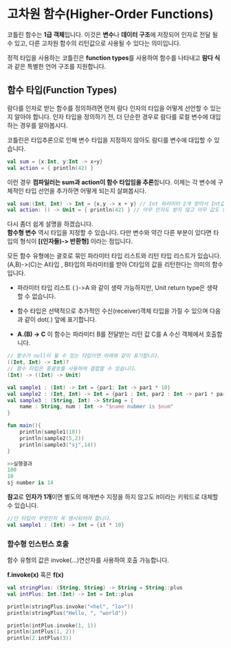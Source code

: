 # 고차원 함수(Higher-Order Functions)

코틀린 함수는 **1급 객체**입니다. 이것은 **변수**나 **데이터 구조**에 저장되어 인자로 전달 될 수 있고, 다른 고차원 함수의 리턴값으로 사용될 수 있다는 의미입니다.   

정적 타입을 사용하는 코틀린은 **function types**를 사용하여 함수를 나타내고 **람다 식**과 같은 특별한 언어 구조를 지원합니다. 

## 함수 타입(Function Types)

람다를 인자로 받는 함수를 정의하려면 먼저 람다 인자의 타입을 어떻게 선언할 수 있는지 알아야 합니다.  인자 타입을 정의하기 전, 더 단순한 경우로 람다를 로컬 변수에 대입하는 경우를 알아봅시다.  

코틀린은 타입추론으로 인해 변수 타입을 지정하지 않아도 람디를 변수에 대입할 수 있습니다.

```kotlin
val sum = {x:Int, y:Int -> x+y}
val action = { println(42) }
```

이런 경우 **컴파일러는 sum과 action이 함수 타입임을 추론**합니다. 이제는 각 변수에 구체적인 타입 선언을 추가하면 어떻게 되는지 살펴봅시다. 

```kotlin
val sum:(Int, Int) -> Int = {x,y -> x + y} // Int 파라미터 2개 받아서 Int값을 반환하는 함수
val action: () -> Unit = { println(42) } // 아무 인자도 받지 않고 아무 값도 반환하지 않는 함수
```              

다시 좀더 쉽게 설명을 하겠습니다.   
**함수형 변수** 역시 타입을 지정할 수 있습니다. 다만 변수와 약간 다른 부분이 있다면 타입의 형식이 **[(인자들)-> 반환형]** 이라는 점입니다.   

모든 함수 유형에는 괄호로 묶인 파라미터 타입 리스트와 리턴 타입 리스트가 있습니다. (A,B)->(C)는 A타입 , B타입의 파라미터를 받아 C타입의 값을 리턴한다는 의미의 함수입니다.  

- 파라미터 타입 리스트 ( )->A 와 같이 생략 가능하지만, Unit return type은 생략 할 수 없습니다.  

- 함수 타입은 선택적으로 추가적인 수신(receiver)객체 타입을 가질 수 있으며 다음과 같이 dot(.) 앞에 표기합니다.   

- **A.(B) -> C** 이 함수는 파라미터 B를 전달받는 리턴 값 C를 A 수신 객체에서 호출합니다.

```kotlin
// 함수가 null이 될 수 있는 타입이면 아래와 같이 표기합니다.
((Int, Int) -> Int)?
// 함수 타입은 중괄호를 사용하여 결합할 수 있습니다. 
(Int) -> ((Int) -> Unit)
```

```kotlin
val sample1 : (Int) -> Int = {par1: Int -> par1 * 10}
val sample2 : (Int, Int) -> Int = {par1 : Int, par2 : Int -> par1 * par2}
val sample3 : (String, Int) -> String = { 
    name : String, num : Int -> "$name nubmer is $num"
}

fun main(){
    println(sample1(10))
    println(sample2(5,2))
    println(sample3("sj",14))
}

>>실행결과
100
10
sj number is 14

```
**참고**로 **인자가 1개**이면 별도의 매개변수 지정을 하지 않고도 it이라는 키워드로 대체할 수 있습니다. 

```kotlin
//단 타입이 무엇인지 꼭 명시되어야 합니다. 
val sample1 : (Int) -> Int = {it * 10}
```

### 함수형 인스턴스 호출

함수 유형의 값은 invoke(...)연산자를 사용하여 호출 가능합니다.   

**f.invoke(x)** 혹은 **f(x)**

```kotlin
val stringPlus: (String, String) -> String = String::plus
val intPlus: Int.(Int) -> Int = Int::plus

println(stringPlus.invoke("<hel", "lo>"))
println(stringPlus("Hello, ", "world"))

println(intPlus.invoke(1, 1))
println(intPlus(1, 2))
println(2.intPlus(3))
```
